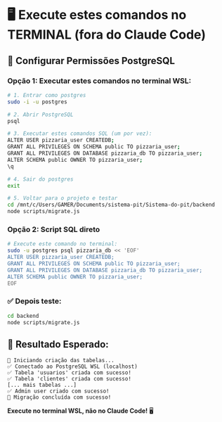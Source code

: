 # 🖥️ Execute estes comandos no TERMINAL (fora do Claude Code)

## 🔧 Configurar Permissões PostgreSQL

### Opção 1: Executar estes comandos no terminal WSL:

```bash
# 1. Entrar como postgres
sudo -i -u postgres

# 2. Abrir PostgreSQL
psql

# 3. Executar estes comandos SQL (um por vez):
ALTER USER pizzaria_user CREATEDB;
GRANT ALL PRIVILEGES ON SCHEMA public TO pizzaria_user;
GRANT ALL PRIVILEGES ON DATABASE pizzaria_db TO pizzaria_user;
ALTER SCHEMA public OWNER TO pizzaria_user;
\q

# 4. Sair do postgres
exit

# 5. Voltar para o projeto e testar
cd /mnt/c/Users/GAMER/Documents/sistema-pit/Sistema-do-pit/backend
node scripts/migrate.js
```

### Opção 2: Script SQL direto

```bash
# Execute este comando no terminal:
sudo -u postgres psql pizzaria_db << 'EOF'
ALTER USER pizzaria_user CREATEDB;
GRANT ALL PRIVILEGES ON SCHEMA public TO pizzaria_user;
GRANT ALL PRIVILEGES ON DATABASE pizzaria_db TO pizzaria_user;
ALTER SCHEMA public OWNER TO pizzaria_user;
EOF
```

### ✅ Depois teste:
```bash
cd backend
node scripts/migrate.js
```

## 🎯 Resultado Esperado:
```
🚀 Iniciando criação das tabelas...
✅ Conectado ao PostgreSQL WSL (localhost)
✅ Tabela 'usuarios' criada com sucesso!
✅ Tabela 'clientes' criada com sucesso!
[... mais tabelas ...]
✅ Admin user criado com sucesso!
🎉 Migração concluída com sucesso!
```

**Execute no terminal WSL, não no Claude Code!** 🖥️